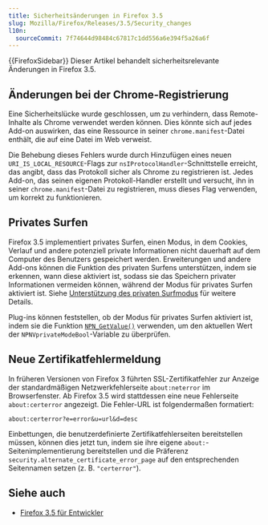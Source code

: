 ```yaml
---
title: Sicherheitsänderungen in Firefox 3.5
slug: Mozilla/Firefox/Releases/3.5/Security_changes
l10n:
  sourceCommit: 7f74644d98484c67817c1dd556a6e394f5a26a6f
---
```


{{FirefoxSidebar}}
Dieser Artikel behandelt sicherheitsrelevante Änderungen in Firefox 3.5.

## Änderungen bei der Chrome-Registrierung

Eine Sicherheitslücke wurde geschlossen, um zu verhindern, dass Remote-Inhalte als Chrome verwendet werden können. Dies könnte sich auf jedes Add-on auswirken, das eine Ressource in seiner `chrome.manifest`-Datei enthält, die auf eine Datei im Web verweist.

Die Behebung dieses Fehlers wurde durch Hinzufügen eines neuen `URI_IS_LOCAL_RESOURCE`-Flags zur `nsIProtocolHandler`-Schnittstelle erreicht, das angibt, dass das Protokoll sicher als Chrome zu registrieren ist. Jedes Add-on, das seinen eigenen Protokoll-Handler erstellt und versucht, ihn in seiner `chrome.manifest`-Datei zu registrieren, muss dieses Flag verwenden, um korrekt zu funktionieren.

## Privates Surfen

Firefox 3.5 implementiert privates Surfen, einen Modus, in dem Cookies, Verlauf und andere potenziell private Informationen nicht dauerhaft auf dem Computer des Benutzers gespeichert werden. Erweiterungen und andere Add-ons können die Funktion des privaten Surfens unterstützen, indem sie erkennen, wann diese aktiviert ist, sodass sie das Speichern privater Informationen vermeiden können, während der Modus für privates Surfen aktiviert ist. Siehe [Unterstützung des privaten Surfmodus](/en-US/Supporting_private_browsing_mode) für weitere Details.

Plug-ins können feststellen, ob der Modus für privates Surfen aktiviert ist, indem sie die Funktion [`NPN_GetValue()`](/de/docs/NPN_GetValue) verwenden, um den aktuellen Wert der `NPNVprivateModeBool`-Variable zu überprüfen.

## Neue Zertifikatfehlermeldung

In früheren Versionen von Firefox 3 führten SSL-Zertifikatfehler zur Anzeige der standardmäßigen Netzwerkfehlerseite `about:neterror` im Browserfenster. Ab Firefox 3.5 wird stattdessen eine neue Fehlerseite `about:certerror` angezeigt. Die Fehler-URL ist folgendermaßen formatiert:

`about:certerror?e=error&u=url&d=desc`

Einbettungen, die benutzerdefinierte Zertifikatfehlerseiten bereitstellen müssen, können dies jetzt tun, indem sie ihre eigene `about:`-Seitenimplementierung bereitstellen und die Präferenz `security.alternate_certificate_error_page` auf den entsprechenden Seitennamen setzen (z. B. `"certerror"`).

## Siehe auch

- [Firefox 3.5 für Entwickler](/en-US/Firefox%203.5%20for%20developers)
